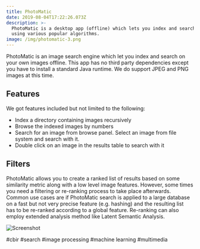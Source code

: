 ```yaml
---
title: PhotoMatic
date: 2019-08-04T17:22:26.073Z
description: >-
  PhotoMatic is a desktop app (offline) which lets you index and search images
  using various popular algorithms.
image: /img/photomatic-3.png
---
```

PhotoMatic is an image search engine which let you index and search on your own images offline. This app has no third party dependencies except you have to install a standard Java runtime. We do support JPEG and PNG images at this time. 



## Features

We got features included but not limited to the following:

* Index a directory containing images recursively
* Browse the indexed images by numbers
* Search for an image from browse panel. Select an image from file system and search with it.
* Double click on an image in the results table to search with it



## Filters

PhotoMatic allows you to create a ranked list of results based on some similarity metric along with a low level image features. However, some times you need a filtering or re-ranking process to take place afterwards. Common use cases are if PhotoMatic search is applied to a large database on a fast but not very precise feature (e.g. hashing) and the resulting list has to be re-ranked according to a global feature. Re-ranking can also employ extended analysis method like Latent Semantic Analysis.



![Screenshot](/img/photomatic-1.png "PhotoMatic app")

\#cbir #search #image processing #machine learning #multimedia
